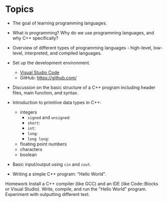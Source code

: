 # Topics

- The goal of learning programming languages.


- What is programming? Why do we use programming languages, and why C++ specifically?


- Overview of different types of programming languages - high-level, low-level, interpreted, and compiled languages.


- Set up the development environment.
  - [Visual Studio Code](https://code.visualstudio.com/)
  - GitHub: https://github.com/


- Discussion on the basic structure of a C++ program including header files, main function, and syntax.


- Introduction to primitive data types in C++:
  - integers
    - `signed` and `unsigned`: 
    - `short`:
    - `int`:
    - `long`:
    - `long long`:
  - floating point numbers
  - characters
  - boolean

- Basic input/output using `cin` and `cout`.

- Writing a simple C++ program: "Hello World".

Homework
Install a C++ compiler (like GCC) and an IDE (like Code::Blocks or Visual Studio). Write, compile, and run the "Hello World" program. Experiment with outputting different text.
